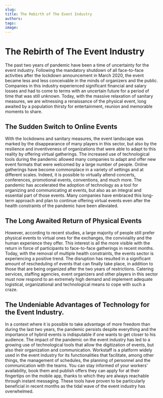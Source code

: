 ```yaml
---
slug: 
title: The Rebirth of The Event Industry
authors: 
tags: 
image: 
---
```


# The Rebirth of The Event Industry 
  
The past two years of pandemic have been a time of uncertainty for the event industry. Following the mandatory shutdown of all face-to-face activities after the lockdown announcement in March 2020, the event became less and less conceivable in the minds of organizers and the public. Companies in this industry experienced significant financial and salary losses and had to come to terms with an uncertain future for a period of time that was still unknown. Today, with the massive relaxation of sanitary measures, we are witnessing a renaissance of the physical event, long awaited by a population thirsty for entertainment, reunion and memorable moments to share.

## The Sudden Switch to Online Events  
With the lockdowns and sanitary measures, the event landscape was marked by the disappearance of many players in this sector, but also by the resilience and inventiveness of organizations that were able to adapt to this reality by offering virtual gatherings. The increased use of technological tools during the pandemic allowed many companies to adapt and offer new event formats that were welcomed by a large number of people. Online gatherings have become commonplace in a variety of settings and at different scales. Indeed, it is possible to virtually attend concerts, conferences, promotional events, conventions, and much more. The pandemic has accelerated the adoption of technology as a tool for organizing and communicating at events, but also as an integral and essential part of those events. Many companies have embraced this long-term approach and plan to continue offering virtual events even after the health constraints of the pandemic have been alleviated.

## The Long Awaited Return of Physical Events
However, according to recent studies, a large majority of people still prefer physical events to virtual ones for the exchanges, the conviviality and the human experience they offer. This interest is all the more visible with the return in force of participants to face-to-face gatherings in recent months. Today, with the removal of multiple health constraints, the events sector is experiencing a positive trend. The disruption has resulted in a significant amount of rescheduling of events that can finally take place, in addition to those that are being organized after the two years of restrictions. Catering services, staffing agencies, event organizers and other players in this sector must now respond to an extremely high demand and implement adequate logistical, organizational and technological means to cope with such a craze.

## The Undeniable Advantages of Technology for the Event Industry.
In a context where it is possible to take advantage of more freedom than during the last two years, the pandemic persists despite everything and the importance of hybrid events is indisputable if one wants to get closer to his audience. The impact of the pandemic on the event industry has led to a growing use of technological tools that allow the digitization of events, but also their organization and communication. Workstaff is a platform widely used in the event industry for its functionalities that facilitate, among other things, the management of schedules, the planning of personnel and the communication with the teams. You can stay informed of your workers' availability, book them and publish offers they can apply for at their fingertips on the mobile app, thanks to which they are always reachable through instant messaging. These tools have proven to be particularly beneficial in recent months as the tidal wave of the event industry has overwhelmed. 

